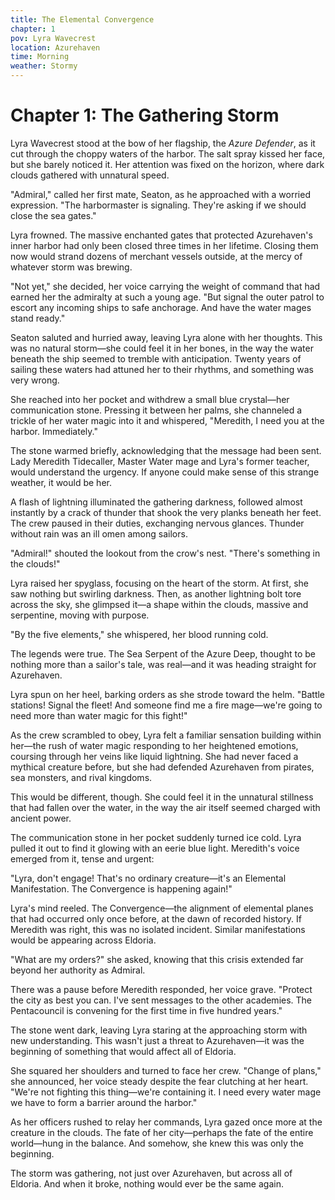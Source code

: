 ```yaml
---
title: The Elemental Convergence
chapter: 1
pov: Lyra Wavecrest
location: Azurehaven
time: Morning
weather: Stormy
---
```


# Chapter 1: The Gathering Storm

Lyra Wavecrest stood at the bow of her flagship, the *Azure Defender*, as it cut through the choppy waters of the harbor. The salt spray kissed her face, but she barely noticed it. Her attention was fixed on the horizon, where dark clouds gathered with unnatural speed.

"Admiral," called her first mate, Seaton, as he approached with a worried expression. "The harbormaster is signaling. They're asking if we should close the sea gates."

Lyra frowned. The massive enchanted gates that protected Azurehaven's inner harbor had only been closed three times in her lifetime. Closing them now would strand dozens of merchant vessels outside, at the mercy of whatever storm was brewing.

"Not yet," she decided, her voice carrying the weight of command that had earned her the admiralty at such a young age. "But signal the outer patrol to escort any incoming ships to safe anchorage. And have the water mages stand ready."

Seaton saluted and hurried away, leaving Lyra alone with her thoughts. This was no natural storm—she could feel it in her bones, in the way the water beneath the ship seemed to tremble with anticipation. Twenty years of sailing these waters had attuned her to their rhythms, and something was very wrong.

She reached into her pocket and withdrew a small blue crystal—her communication stone. Pressing it between her palms, she channeled a trickle of her water magic into it and whispered, "Meredith, I need you at the harbor. Immediately."

The stone warmed briefly, acknowledging that the message had been sent. Lady Meredith Tidecaller, Master Water mage and Lyra's former teacher, would understand the urgency. If anyone could make sense of this strange weather, it would be her.

A flash of lightning illuminated the gathering darkness, followed almost instantly by a crack of thunder that shook the very planks beneath her feet. The crew paused in their duties, exchanging nervous glances. Thunder without rain was an ill omen among sailors.

"Admiral!" shouted the lookout from the crow's nest. "There's something in the clouds!"

Lyra raised her spyglass, focusing on the heart of the storm. At first, she saw nothing but swirling darkness. Then, as another lightning bolt tore across the sky, she glimpsed it—a shape within the clouds, massive and serpentine, moving with purpose.

"By the five elements," she whispered, her blood running cold.

The legends were true. The Sea Serpent of the Azure Deep, thought to be nothing more than a sailor's tale, was real—and it was heading straight for Azurehaven.

Lyra spun on her heel, barking orders as she strode toward the helm. "Battle stations! Signal the fleet! And someone find me a fire mage—we're going to need more than water magic for this fight!"

As the crew scrambled to obey, Lyra felt a familiar sensation building within her—the rush of water magic responding to her heightened emotions, coursing through her veins like liquid lightning. She had never faced a mythical creature before, but she had defended Azurehaven from pirates, sea monsters, and rival kingdoms.

This would be different, though. She could feel it in the unnatural stillness that had fallen over the water, in the way the air itself seemed charged with ancient power.

The communication stone in her pocket suddenly turned ice cold. Lyra pulled it out to find it glowing with an eerie blue light. Meredith's voice emerged from it, tense and urgent:

"Lyra, don't engage! That's no ordinary creature—it's an Elemental Manifestation. The Convergence is happening again!"

Lyra's mind reeled. The Convergence—the alignment of elemental planes that had occurred only once before, at the dawn of recorded history. If Meredith was right, this was no isolated incident. Similar manifestations would be appearing across Eldoria.

"What are my orders?" she asked, knowing that this crisis extended far beyond her authority as Admiral.

There was a pause before Meredith responded, her voice grave. "Protect the city as best you can. I've sent messages to the other academies. The Pentacouncil is convening for the first time in five hundred years."

The stone went dark, leaving Lyra staring at the approaching storm with new understanding. This wasn't just a threat to Azurehaven—it was the beginning of something that would affect all of Eldoria.

She squared her shoulders and turned to face her crew. "Change of plans," she announced, her voice steady despite the fear clutching at her heart. "We're not fighting this thing—we're containing it. I need every water mage we have to form a barrier around the harbor."

As her officers rushed to relay her commands, Lyra gazed once more at the creature in the clouds. The fate of her city—perhaps the fate of the entire world—hung in the balance. And somehow, she knew this was only the beginning.

The storm was gathering, not just over Azurehaven, but across all of Eldoria. And when it broke, nothing would ever be the same again.